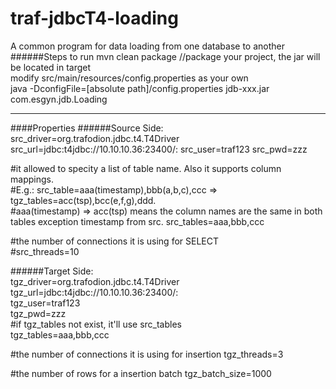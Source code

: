 # traf-jdbcT4-loading
A common program for data loading from one database to another
######Steps to run
mvn clean package  //package your project, the jar will be located in target  
modify src/main/resources/config.properties as your own  
java -DconfigFile=[absolute path]/config.properties jdb-xxx.jar com.esgyn.jdb.Loading  

-----
####Properties
######Source Side:
src\_driver=org.trafodion.jdbc.t4.T4Driver  
src\_url=jdbc\:t4jdbc\://10.10.10.36\:23400/:
src\_user=traf123
src\_pwd=zzz  

\#it allowed to specity a list of table name. Also it supports column mappings.  
\#E.g.: src\_table=aaa(timestamp),bbb(a,b,c),ccc => tgz\_tables=acc(tsp),bcc(e,f,g),ddd.   
\#aaa(timestamp) => acc(tsp) means the column names are the same in both tables exception timestamp from src.
src\_tables=aaa,bbb,ccc

\#the number of connections it is using for SELECT  
\#src\_threads=10  

######Target Side:  
tgz\_driver=org.trafodion.jdbc.t4.T4Driver  
tgz\_url=jdbc\:t4jdbc\://10.10.10.36\:23400/:    
tgz\_user=traf123  
tgz\_pwd=zzz  
\#if tgz_tables not exist, it'll use src_tables    
tgz\_tables=aaa,bbb,ccc  

\#the number of connections it is using for insertion
tgz\_threads=3  

\#the number of rows for a insertion batch
tgz\_batch_size=1000  
